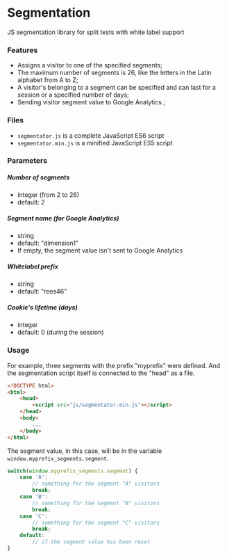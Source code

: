 # Segmentation
JS segmentation library for split tests with white label support

### Features

- Assigns a visitor to one of the specified segments;
- The maximum number of segments is 26, like the letters in the Latin alphabet from A to Z;
- A visitor's belonging to a segment can be specified and can last for a session or a specified number of days;
- Sending visitor segment value to Google Analytics.;

### Files
- `segmentator.js` is a complete JavaScript ES6 script
- `segmentator.min.js` is a minified JavaScript ES5 script

### Parameters
##### Number of segments
- integer (from 2 to 26)
- default: 2

##### Segment name (for Google Analytics)
- string
- default: "dimension1"
- If empty, the segment value isn't sent to Google Analytics

##### Whitelabel prefix
- string
- default: "rees46"

##### Cookie's lifetime (days)
- integer
- default: 0 (during the session)

### Usage

For example, three segments with the prefix "myprefix" were defined. And the segmentation script itself is connected to the "head" as a file.

```html
<!DOCTYPE html>
<html>
    <head>
        <script src="js/segmentator.min.js"></script>
    </head>
    <body>
        ...
    </body>
</html>
```
The segment value, in this case, will be in the variable `window.myprefix_segments.segment`.
```javascript
switch(window.myprefix_segments.segment) {
    case 'A':
        // something for the segment "A" visitors
        break;
    case 'B':
        // something for the segment "B" visitors
        break;
    case 'C':
        // something for the segment "C" visitors
        break;
    default:
        // if the segment value has been reset
}
```
